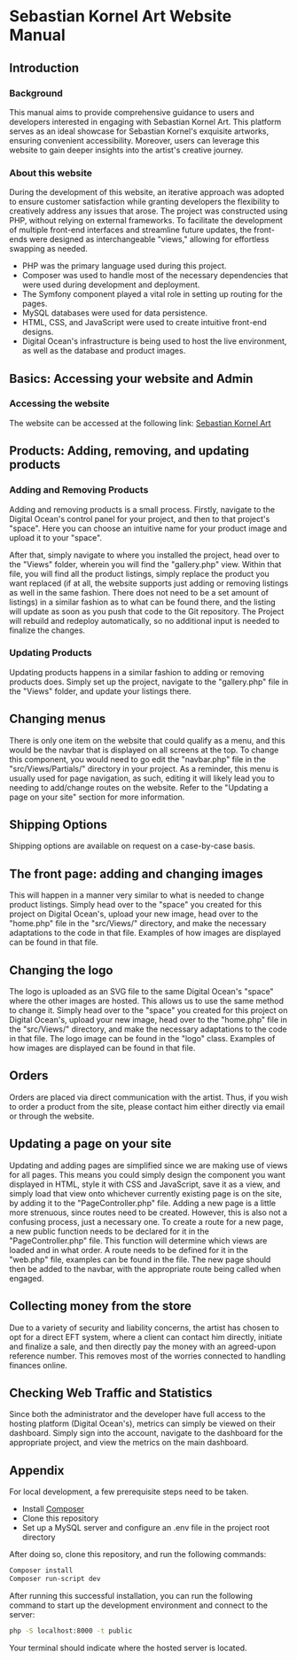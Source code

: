 # Sebastian Kornel Art Website Manual

## Introduction

### Background
This manual aims to provide comprehensive guidance to users and developers interested in engaging with Sebastian Kornel Art. This platform serves as an ideal showcase for Sebastian Kornel's exquisite artworks, ensuring convenient accessibility. Moreover, users can leverage this website to gain deeper insights into the artist's creative journey.

### About this website
During the development of this website, an iterative approach was adopted to ensure customer satisfaction while granting developers the flexibility to creatively address any issues that arose. The project was constructed using PHP, without relying on external frameworks. To facilitate the development of multiple front-end interfaces and streamline future updates, the front-ends were designed as interchangeable "views," allowing for effortless swapping as needed.

- PHP was the primary language used during this project.
- Composer was used to handle most of the necessary dependencies that were used during development and deployment.
- The Symfony component played a vital role in setting up routing for the pages.
- MySQL databases were used for data persistence.
- HTML, CSS, and JavaScript were used to create intuitive front-end designs.
- Digital Ocean's infrastructure is being used to host the live environment, as well as the database and product images.

## Basics: Accessing your website and Admin

### Accessing the website
The website can be accessed at the following link:
[Sebastian Kornel Art](https://sebastiankornelart.studio)

## Products: Adding, removing, and updating products

### Adding and Removing Products
Adding and removing products is a small process. Firstly, navigate to the Digital Ocean's control panel for your project, and then to that project's "space". Here you can choose an intuitive name for your product image and upload it to your "space". 

After that, simply navigate to where you installed the project, head over to the "Views" folder, wherein you will find the "gallery.php" view. Within that file, you will find all the product listings, simply replace the product you want replaced (if at all, the website supports just adding or removing listings as well in the same fashion. There does not need to be a set amount of listings) in a similar fashion as to what can be found there, and the listing will update as soon as you push that code to the Git repository. The Project will rebuild and redeploy automatically, so no additional input is needed to finalize the changes.

### Updating Products
Updating products happens in a similar fashion to adding or removing products does. Simply set up the project, navigate to the "gallery.php" file in the "Views" folder, and update your listings there.

## Changing menus
There is only one item on the website that could qualify as a menu, and this would be the navbar that is displayed on all screens at the top. To change this component, you would need to go edit the "navbar.php" file in the "src/Views/Partials/" directory in your project. As a reminder, this menu is usually used for page navigation, as such, editing it will likely lead you to needing to add/change routes on the website. Refer to the "Updating a page on your site" section for more information.

## Shipping Options
Shipping options are available on request on a case-by-case basis.

## The front page: adding and changing images
This will happen in a manner very similar to what is needed to change product listings. Simply head over to the "space" you created for this project on Digital Ocean's, upload your new image, head over to the "home.php" file in the "src/Views/" directory, and make the necessary adaptations to the code in that file. Examples of how images are displayed can be found in that file.

## Changing the logo


The logo is uploaded as an SVG file to the same Digital Ocean's "space" where the other images are hosted. This allows us to use the same method to change it. Simply head over to the "space" you created for this project on Digital Ocean's, upload your new image, head over to the "home.php" file in the "src/Views/" directory, and make the necessary adaptations to the code in that file. The logo image can be found in the "logo" class. Examples of how images are displayed can be found in that file.

## Orders
Orders are placed via direct communication with the artist. Thus, if you wish to order a product from the site, please contact him either directly via email or through the website.

## Updating a page on your site
Updating and adding pages are simplified since we are making use of views for all pages. This means you could simply design the component you want displayed in HTML, style it with CSS and JavaScript, save it as a view, and simply load that view onto whichever currently existing page is on the site, by adding it to the "PageController.php" file. Adding a new page is a little more strenuous, since routes need to be created. However, this is also not a confusing process, just a necessary one. To create a route for a new page, a new public function needs to be declared for it in the "PageController.php" file. This function will determine which views are loaded and in what order. A route needs to be defined for it in the "web.php" file, examples can be found in the file. The new page should then be added to the navbar, with the appropriate route being called when engaged.

## Collecting money from the store
Due to a variety of security and liability concerns, the artist has chosen to opt for a direct EFT system, where a client can contact him directly, initiate and finalize a sale, and then directly pay the money with an agreed-upon reference number. This removes most of the worries connected to handling finances online.

## Checking Web Traffic and Statistics
Since both the administrator and the developer have full access to the hosting platform (Digital Ocean's), metrics can simply be viewed on their dashboard. Simply sign into the account, navigate to the dashboard for the appropriate project, and view the metrics on the main dashboard.

## Appendix
For local development, a few prerequisite steps need to be taken.
- Install [Composer](https://getcomposer.org/)
- Clone this repository
- Set up a MySQL server and configure an .env file in the project root directory

After doing so, clone this repository, and run the following commands:
```bash
Composer install
Composer run-script dev
```
After running this successful installation, you can run the following command to start up the development environment and connect to the server:
```bash
php -S localhost:8000 -t public
```
Your terminal should indicate where the hosted server is located.
